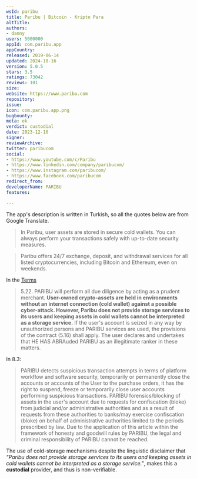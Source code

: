 ```yaml
---
wsId: paribu
title: Paribu | Bitcoin - Kripto Para
altTitle: 
authors:
- danny
users: 5000000
appId: com.paribu.app
appCountry: 
released: 2019-06-14
updated: 2024-10-16
version: 5.0.5
stars: 3.5
ratings: 73042
reviews: 101
size: 
website: https://www.paribu.com
repository: 
issue: 
icon: com.paribu.app.png
bugbounty: 
meta: ok
verdict: custodial
date: 2023-12-16
signer: 
reviewArchive: 
twitter: paribucom
social:
- https://www.youtube.com/c/Paribu
- https://www.linkedin.com/company/paribucom/
- https://www.instagram.com/paribucom/
- https://www.facebook.com/paribucom
redirect_from: 
developerName: PARİBU
features: 

---
```


The app's description is written in Turkish, so all the quotes below are from Google Translate.

> In Paribu, user assets are stored in secure cold wallets. You can always perform your transactions safely with up-to-date security measures.

> Paribu offers 24/7 exchange, deposit, and withdrawal services for all listed cryptocurrencies, including Bitcoin and Ethereum, even on weekends. 

In the [Terms](https://destek.paribu.com/hc/tr/articles/115001575125-Kullan%C4%B1m-%C5%9Eartlar%C4%B1-ve-%C3%9Cyelik-S%C3%B6zle%C5%9Fmesi)

> 5.22. PARIBU will perform all due diligence by acting as a prudent merchant. **User-owned crypto-assets are held in environments without an internet connection (cold wallet) against a possible cyber-attack. However, Paribu does not provide storage services to its users and keeping assets in cold wallets cannot be interpreted as a storage service.** If the user's account is seized in any way by unauthorized persons and PARIBU services are used, the provisions of the contract (5.16) shall apply.  The user declares and undertakes that HE HAS ABRAuded PARIBU as an illegitimate ranker in these matters.

In 8.3:

> PARIBU detects suspicious transaction attempts in terms of platform workflow and software security, temporarily or permanently close the accounts or accounts of the User to the purchase orders, it has the right to suspend, freeze or temporarily close user accounts performing suspicious transactions. PARIBU forensics/blocking of assets in the user's account due to requests for confiscation (bloke) from judicial and/or administrative authorities and as a result of requests from these authorities to banks/may exercise confiscation (bloke) on behalf of administrative authorities limited to the periods prescribed by law. Due to the application of this article within the framework of honesty and goodwill rules by PARIBU, the legal and criminal responsibility of PARIBU cannot be reached.

The use of cold-storage mechanisms despite the linguistic disclaimer that *"Paribu does not provide storage services to its users and keeping assets in cold wallets cannot be interpreted as a storage service."*, makes this a **custodial** provider, and thus is non-verifiable.